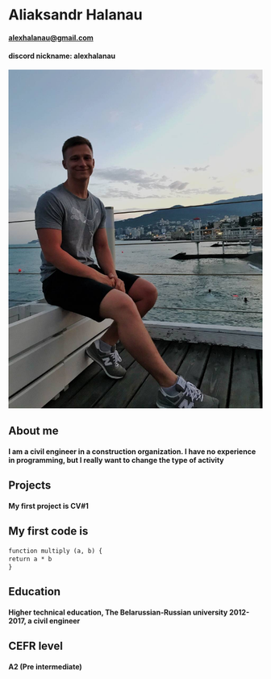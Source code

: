 # Aliaksandr Halanau
#### <alexhalanau@gmail.com>
#### discord nickname: alexhalanau
![](./picture.jpg)
## About me
#### I am a civil engineer in a construction organization. I have no experience in programming, but I really want to change the type of activity
## Projects
#### My first project is CV#1
## My first code is
```
function multiply (a, b) {
return a * b
}
```
## Education
#### Higher technical education, The Belarussian-Russian university 2012-2017, a civil engineer
## CEFR level
#### A2 (Pre intermediate)